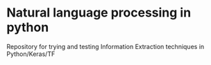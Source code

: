 # Natural language processing in python
Repository for trying and testing Information Extraction techniques in Python/Keras/TF
